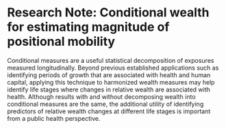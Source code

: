 # Research Note: Conditional wealth for estimating magnitude of positional mobility

Conditional measures are a useful statistical decomposition of exposures measured longitudinally. Beyond previous established applications such as identifying periods of growth that are associated with health and human capital, applying this technique to harmonized wealth measures may help identify life stages where changes in relative wealth are associated with health. Although results with and without decomposing wealth into conditional measures are the same, the additional utility of identifying predictors of relative wealth changes at different life stages is important from a public health perspective.

